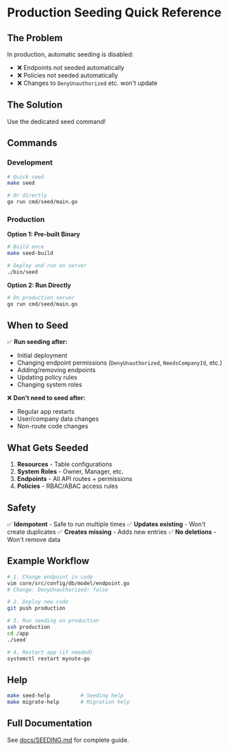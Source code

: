 # Production Seeding Quick Reference

## The Problem
In production, automatic seeding is disabled:
- ❌ Endpoints not seeded automatically
- ❌ Policies not seeded automatically  
- ❌ Changes to `DenyUnauthorized` etc. won't update

## The Solution
Use the dedicated seed command!

## Commands

### Development
```bash
# Quick seed
make seed

# Or directly
go run cmd/seed/main.go
```

### Production

**Option 1: Pre-built Binary**
```bash
# Build once
make seed-build

# Deploy and run on server
./bin/seed
```

**Option 2: Run Directly**
```bash
# On production server
go run cmd/seed/main.go
```

## When to Seed

✅ **Run seeding after:**
- Initial deployment
- Changing endpoint permissions (`DenyUnauthorized`, `NeedsCompanyId`, etc.)
- Adding/removing endpoints
- Updating policy rules
- Changing system roles

❌ **Don't need to seed after:**
- Regular app restarts
- User/company data changes
- Non-route code changes

## What Gets Seeded

1. **Resources** - Table configurations
2. **System Roles** - Owner, Manager, etc.
3. **Endpoints** - All API routes + permissions
4. **Policies** - RBAC/ABAC access rules

## Safety

✅ **Idempotent** - Safe to run multiple times
✅ **Updates existing** - Won't create duplicates
✅ **Creates missing** - Adds new entries
✅ **No deletions** - Won't remove data

## Example Workflow

```bash
# 1. Change endpoint in code
vim core/src/config/db/model/endpoint.go
# Change: DenyUnauthorized: false

# 2. Deploy new code
git push production

# 3. Run seeding on production
ssh production
cd /app
./seed

# 4. Restart app (if needed)
systemctl restart mynute-go
```

## Help

```bash
make seed-help          # Seeding help
make migrate-help       # Migration help
```

## Full Documentation

See [docs/SEEDING.md](../docs/SEEDING.md) for complete guide.
